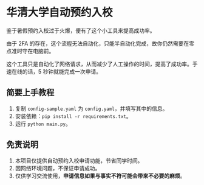 # 华清大学自动预约入校

鉴于暑假预约入校过于火爆，便有了这个小工具来提高成功率。

由于 2FA 的存在，这个流程无法自动化，只能半自动化完成，故你仍然需要在零点准时守在电脑前。

这个工具只是自动化了网络请求，从而减少了人工操作的时间，提高了成功率。手速在线的话，5 秒钟就能完成一次申请。

## 简要上手教程

1. 复制 `config-sample.yaml` 为 `config.yaml`，并填写其中的信息。
2. 安装依赖：`pip install -r requirements.txt`。
3. 运行 `python main.py`。

## 免责说明

1. 本项目仅提供自动预约入校申请功能，节省同学时间。
2. 因网络环境问题，不保证申请成功。
3. 仅供学习交流使用，**申请信息如果与事实不符可能会带来不必要的麻烦**。
